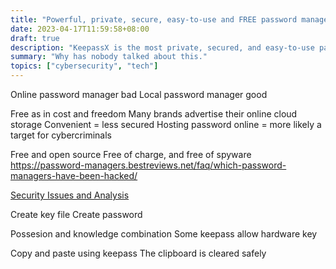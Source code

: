 ```yaml
---
title: "Powerful, private, secure, easy-to-use and FREE password manager - KeepassXC"
date: 2023-04-17T11:59:58+08:00
draft: true
description: "KeepassX is the most private, secured, and easy-to-use password manager."
summary: "Why has nobody talked about this."
topics: ["cybersecurity", "tech"]
---
```


Online password manager bad
Local password manager good

Free as in cost and freedom
Many brands advertise their online cloud storage
Convenient = less secured
Hosting password online = more likely a target for cybercriminals

Free and open source
Free of charge, and free of spyware
https://password-managers.bestreviews.net/faq/which-password-managers-have-been-hacked/

[Security Issues and Analysis](https://keepass.info/help/kb/sec_issues.html#netver)

Create key file
Create password

Possesion and knowledge combination
Some keepass allow hardware key

Copy and paste using keepass
The clipboard is cleared safely
